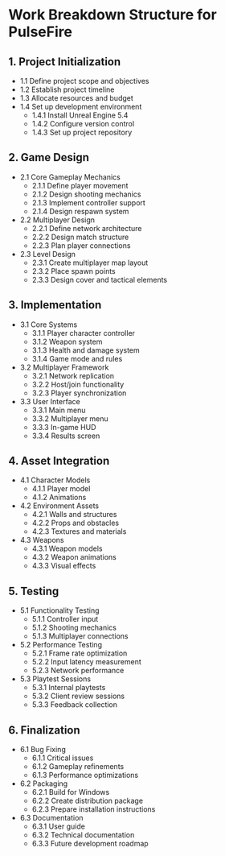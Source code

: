 # Work Breakdown Structure for PulseFire

## 1. Project Initialization
- 1.1 Define project scope and objectives
- 1.2 Establish project timeline
- 1.3 Allocate resources and budget
- 1.4 Set up development environment
  - 1.4.1 Install Unreal Engine 5.4
  - 1.4.2 Configure version control
  - 1.4.3 Set up project repository

## 2. Game Design
- 2.1 Core Gameplay Mechanics
  - 2.1.1 Define player movement
  - 2.1.2 Design shooting mechanics
  - 2.1.3 Implement controller support
  - 2.1.4 Design respawn system
- 2.2 Multiplayer Design
  - 2.2.1 Define network architecture
  - 2.2.2 Design match structure
  - 2.2.3 Plan player connections
- 2.3 Level Design
  - 2.3.1 Create multiplayer map layout
  - 2.3.2 Place spawn points
  - 2.3.3 Design cover and tactical elements

## 3. Implementation
- 3.1 Core Systems
  - 3.1.1 Player character controller
  - 3.1.2 Weapon system
  - 3.1.3 Health and damage system
  - 3.1.4 Game mode and rules
- 3.2 Multiplayer Framework
  - 3.2.1 Network replication
  - 3.2.2 Host/join functionality
  - 3.2.3 Player synchronization
- 3.3 User Interface
  - 3.3.1 Main menu
  - 3.3.2 Multiplayer menu
  - 3.3.3 In-game HUD
  - 3.3.4 Results screen

## 4. Asset Integration
- 4.1 Character Models
  - 4.1.1 Player model
  - 4.1.2 Animations
- 4.2 Environment Assets
  - 4.2.1 Walls and structures
  - 4.2.2 Props and obstacles
  - 4.2.3 Textures and materials
- 4.3 Weapons
  - 4.3.1 Weapon models
  - 4.3.2 Weapon animations
  - 4.3.3 Visual effects

## 5. Testing
- 5.1 Functionality Testing
  - 5.1.1 Controller input
  - 5.1.2 Shooting mechanics
  - 5.1.3 Multiplayer connections
- 5.2 Performance Testing
  - 5.2.1 Frame rate optimization
  - 5.2.2 Input latency measurement
  - 5.2.3 Network performance
- 5.3 Playtest Sessions
  - 5.3.1 Internal playtests
  - 5.3.2 Client review sessions
  - 5.3.3 Feedback collection

## 6. Finalization
- 6.1 Bug Fixing
  - 6.1.1 Critical issues
  - 6.1.2 Gameplay refinements
  - 6.1.3 Performance optimizations
- 6.2 Packaging
  - 6.2.1 Build for Windows
  - 6.2.2 Create distribution package
  - 6.2.3 Prepare installation instructions
- 6.3 Documentation
  - 6.3.1 User guide
  - 6.3.2 Technical documentation
  - 6.3.3 Future development roadmap